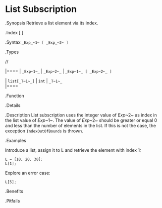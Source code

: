 # List Subscription

.Synopsis
Retrieve a list element via its index.

.Index
[ ]

.Syntax
`_Exp_~1~ [ _Exp_~2~ ]`

.Types

//

|====
| `_Exp~1~_`     | `_Exp~2~_` | `_Exp~1~_ [ _Exp~2~_ ]`

| `list[_T~1~_]` | `int`     | `_T~1~_`             
|====

.Function

.Details

.Description
List subscription uses the integer value of _Exp_~2~ as index in the list value of _Exp_~1~.
The value of _Exp_~2~ should be greater or equal 0 and less than the number of elements in the list.
If this is not the case, the exception `IndexOutOfBounds` is thrown.

.Examples

Introduce a list, assign it to L and retrieve the element with index 1:
```rascal-shell,continue,error
L = [10, 20, 30];
L[1];
```
Explore an error case:
```rascal-shell,continue,error
L[5];
```

.Benefits

.Pitfalls

